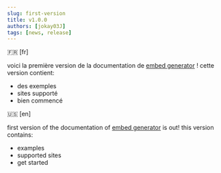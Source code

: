```yaml
---
slug: first-version
title: v1.0.0
authors: [jokay03J]
tags: [news, release]
---
```


🇫🇷 [fr]

voici la première version de la documentation de [embed generator](https://npmjs/package/embedgenerator) !
cette version contient:

- des exemples
- sites supporté
- bien commencé

🇺🇸 [en]

first version of the documentation of [embed generator](https://npmjs/package/embedgenerator) is out!
this version contains:

- examples
- supported sites
- get started
